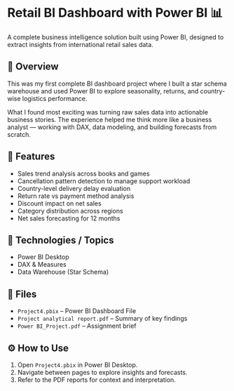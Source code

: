 # Retail BI Dashboard with Power BI 📊

A complete business intelligence solution built using Power BI, designed to extract insights from international retail sales data.

## 🧠 Overview
This was my first complete BI dashboard project where I built a star schema warehouse and used Power BI to explore seasonality, returns, and country-wise logistics performance.

What I found most exciting was turning raw sales data into actionable business stories. The experience helped me think more like a business analyst — working with DAX, data modeling, and building forecasts from scratch.

## 🔎 Features

- Sales trend analysis across books and games
- Cancellation pattern detection to manage support workload
- Country-level delivery delay evaluation
- Return rate vs payment method analysis
- Discount impact on net sales
- Category distribution across regions
- Net sales forecasting for 12 months

## 🔧 Technologies / Topics

- Power BI Desktop
- DAX & Measures
- Data Warehouse (Star Schema)

## 📂 Files

- `Project4.pbix` – Power BI Dashboard File
- `Project analytical report.pdf` – Summary of key findings
- `Power BI_Project.pdf` – Assignment brief

## ⚙️ How to Use

1. Open `Project4.pbix` in Power BI Desktop.
2. Navigate between pages to explore insights and forecasts.
3. Refer to the PDF reports for context and interpretation.
